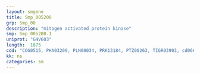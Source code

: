 ```yaml
---
layout: smgene
title: Smp_005200
grp: Smp_00
description: "mitogen activated protein kinase"
smp: Smp_005200.1
uniprot: "G4V603"
length:  1875
cdd: "COG0515, PHA03209, PLN00034, PRK13184, PTZ00263, TIGR03903, cd06613, cl21453, pfam00069, smart00220, smart00750"
kk: ns
categories: sm
---
```

